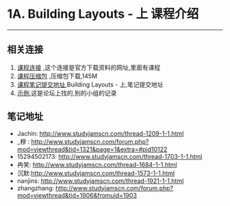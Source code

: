 # 1A. Building Layouts - 上 课程介绍

---
##  相关连接

  1.  [课程连接](<http://www.studyjamscn.com/thread-25-1-1.html>) ,这个连接是官方下载资料的网址,里面有课程
  2.  [课程压缩包](http://7xry3e.com2.z0.glb.qiniucdn.com/studyjams/udacity/2016/1A.BuildingLayouts.zip) ,压缩包下载,145M
  3.  [课程笔记提交地址](http://www.studyjamscn.com/forum-168-1.html),Building Layouts - 上,笔记提交地址
  4.  [示例](http://www.studyjamscn.com/thread-1173-1-1.html),这是论坛上找的,别的小组的记录

##  笔记地址
*	Jachin: <http://www.studyjamscn.com/thread-1209-1-1.html>
*	_穆 : <http://www.studyjamscn.com/forum.php?mod=viewthread&tid=1321&page=1&extra=#pid10122>
*	15294502173: <http://www.studyjamscn.com/thread-1703-1-1.html>
* 冉笑: <http://www.studyjamscn.com/thread-1684-1-1.html>
* 沉默:<http://www.studyjamscn.com/thread-1573-1-1.html>
* nanjins: <http://www.studyjamscn.com/thread-1921-1-1.html>
* zhangzhang: <http://www.studyjamscn.com/forum.php?mod=viewthread&tid=1906&fromuid=1903>

